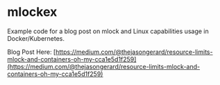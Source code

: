 # mlockex

Example code for a blog post on mlock and Linux capabilities usage in Docker/Kubernetes.

Blog Post Here: [https://medium.com/@thejasongerard/resource-limits-mlock-and-containers-oh-my-cca1e5d1f259](https://medium.com/@thejasongerard/resource-limits-mlock-and-containers-oh-my-cca1e5d1f259)